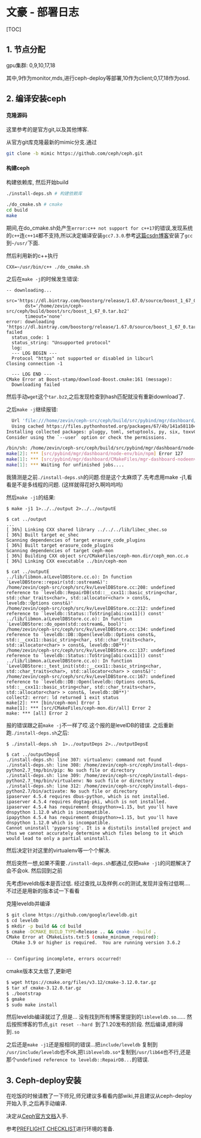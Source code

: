 # 文豪 - 部署日志

[TOC]

## 1. 节点分配

gpu集群: 0,9,10,17,18

其中,9作为monitor,mds,进行ceph-deploy等部署,10作为client;0,17,18作为osd.

## 2. 编译安装ceph

#### 克隆源码

这里参考的是官方git,以及其他博客.

从官方git库克隆最新的mimic分支.通过

``` bash
git clone -b mimic https://github.com/ceph/ceph.git
```

#### 构建ceph

构建依赖库, 然后开始build

``` bash
./install-deps.sh # 构建依赖库

./do_cmake.sh # cmake
cd build
make
```

期间,在do_cmake.sh处产生`error:c++ not support for c++17`的错误,发现系统的`c++`连`c++14`都不支持,所以决定编译安装`gcc7.3.0`.参考[这篇csdn博客](https://blog.csdn.net/zhaojianting/article/details/81095120)安装了`gcc`到`~/usr/`下面.

然后利用新的c++执行
```
CXX=~/usr/bin/c++ ./do_cmake.sh
```
之后在`make -j`的时候发生错误:
```
-- downloading...
       src='https://dl.bintray.com/boostorg/release/1.67.0/source/boost_1_67_0.tar.bz2'
       dst='/home/zevin/ceph-src/ceph/build/boost/src/boost_1_67_0.tar.bz2'
       timeout='none'
error: downloading 'https://dl.bintray.com/boostorg/release/1.67.0/source/boost_1_67_0.tar.bz2' failed
  status_code: 1
  status_string: "Unsupported protocol"
  log:
  --- LOG BEGIN ---
  Protocol "https" not supported or disabled in libcurl
Closing connection -1

  --- LOG END ---
CMake Error at Boost-stamp/download-Boost.cmake:161 (message):
  Downloading failed
```

然后手动`wget`这个`tar.bz2`,之后发现检查到hash匹配就没有重新download了.

之后`make -j`继续报错:

``` bash
  Url 'file:///home/zevin/ceph-src/ceph/build/src/pybind/mgr/dashboard/wheelhouse' is ignored: it is neither a file nor a directory.
  Using cached https://files.pythonhosted.org/packages/67/4b/141a581104b1f6397bfa78ac9d43d8ad29a7ca43ea90a2d863fe3056e86a/six-1.11.0-py2.py3-none-any.whl
Installing collected packages: pluggy, toml, setuptools, py, six, toxvCould not install packages due to an EnvironmentError: [Errno 13] Permission denied: '/usr/lib/python3.4/site-packages/pluggy'
Consider using the `--user` option or check the permissions.

/bin/sh: /home/zevin/ceph-src/ceph/build/src/pybind/mgr/dashboard/node-env/bin/pip: No such file or directory
make[2]: *** [src/pybind/mgr/dashboard/node-env/bin/npm] Error 127
make[1]: *** [src/pybind/mgr/dashboard/CMakeFiles/mgr-dashboard-nodeenv.dir/all] Error 2
make[1]: *** Waiting for unfinished jobs....
```

我猜测是之前`./install-deps.sh`的问题.但是这个太麻烦了.先考虑用make -j1,看看是不是多线程的问题.
(这样就得花好久啊呜呜呜)   

然后`make -j1`的结果:
``` text
$ make -j1 1>../../output 2>../../outputE

$ cat ../output
...
[ 36%] Linking CXX shared library ../../../lib/libec_shec.so
[ 36%] Built target ec_shec
Scanning dependencies of target erasure_code_plugins
[ 36%] Built target erasure_code_plugins
Scanning dependencies of target ceph-mon
[ 36%] Building CXX object src/CMakeFiles/ceph-mon.dir/ceph_mon.cc.o
[ 36%] Linking CXX executable ../bin/ceph-mon

$ cat ../outputE
../lib/libmon.a(LevelDBStore.cc.o): In function `LevelDBStore::repair(std::ostream&)':
/home/zevin/ceph-src/ceph/src/kv/LevelDBStore.cc:208: undefined reference to `leveldb::RepairDB(std::__cxx11::basic_string<char, std::char_traits<char>, std::allocator<char> > const&, leveldb::Options const&)'
/home/zevin/ceph-src/ceph/src/kv/LevelDBStore.cc:212: undefined reference to `leveldb::Status::ToString[abi:cxx11]() const'
../lib/libmon.a(LevelDBStore.cc.o): In function `LevelDBStore::do_open(std::ostream&, bool)':
/home/zevin/ceph-src/ceph/src/kv/LevelDBStore.cc:134: undefined reference to `leveldb::DB::Open(leveldb::Options const&, std::__cxx11::basic_string<char, std::char_traits<char>, std::allocator<char> > const&, leveldb::DB**)'
/home/zevin/ceph-src/ceph/src/kv/LevelDBStore.cc:137: undefined reference to `leveldb::Status::ToString[abi:cxx11]() const'
../lib/libmon.a(LevelDBStore.cc.o): In function `LevelDBStore::_test_init(std::__cxx11::basic_string<char, std::char_traits<char>, std::allocator<char> > const&)':
/home/zevin/ceph-src/ceph/src/kv/LevelDBStore.cc:167: undefined reference to `leveldb::DB::Open(leveldb::Options const&, std::__cxx11::basic_string<char, std::char_traits<char>, std::allocator<char> > const&, leveldb::DB**)'
collect2: error: ld returned 1 exit status
make[2]: *** [bin/ceph-mon] Error 1
make[1]: *** [src/CMakeFiles/ceph-mon.dir/all] Error 2
make: *** [all] Error 2

```
报的错误跟之前`make -j`不一样了哎.这个报的是levelDB的错误.
之后重新跑`./install-deps.sh`之后:

``` text
$ ./install-deps.sh  1>../outputDeps 2>../outputDepsE

$ cat ../outputDepsE
./install-deps.sh: line 307: virtualenv: command not found
./install-deps.sh: line 308: /home/zevin/ceph-src/ceph/install-deps-python2.7_tmp/bin/pip: No such file or directory
./install-deps.sh: line 309: /home/zevin/ceph-src/ceph/install-deps-python2.7_tmp/bin/virtualenv: No such file or directory
./install-deps.sh: line 312: /home/zevin/ceph-src/ceph/install-deps-python2.7/bin/activate: No such file or directory
ipaserver 4.5.4 requires dbus-python, which is not installed.
ipaserver 4.5.4 requires dogtag-pki, which is not installed.
ipaserver 4.5.4 has requirement dnspython>=1.15, but you'll have dnspython 1.12.0 which is incompatible.
ipapython 4.5.4 has requirement dnspython>=1.15, but you'll have dnspython 1.12.0 which is incompatible.
Cannot uninstall 'pyparsing'. It is a distutils installed project and thus we cannot accurately determine which files belong to it which would lead to only a partial uninstall.

```

然后决定针对这里的virtualenv等一个个解决.

然后突然一想,如果不需要`./install-deps.sh`都通过,仅把`make -j1`的问题解决了会不会ok.
然后回到之前

先考虑leveldb版本是否过低.
经过查找,以及样例.cc的测试,发现并没有过低啊....
不过还是用新的版本试一下看看

克隆leveldb并编译

``` bash
$ git clone https://github.com/google/leveldb.git
$ cd leveldb
$ mkdir -p build && cd build
$ cmake -DCMAKE_BUILD_TYPE=Release .. && cmake --build .
CMake Error at CMakeLists.txt:5 (cmake_minimum_required):
  CMake 3.9 or higher is required.  You are running version 3.6.2


-- Configuring incomplete, errors occurred!

```

cmake版本又太低了,更新吧
``` bash
$ wget https://cmake.org/files/v3.12/cmake-3.12.0.tar.gz
$ tar xf cmake-3.12.0.tar.gz
$ ./bootstrap
$ gmake 
$ sudo make install
```

然后leveldb编译就过了,但是...
没有找到所有博客里提到的`libleveldb.so`......
然后按照博客的节点,`git reset --hard `到了1.20发布的阶段.
然后编译,顺利得到`.so`

之后还是`make -j1`还是报相同的错误...把`include/leveldb` 复制到 `/usr/include/leveldb`也不ok,把`libleveldb.so*`复制到`/usr/lib64`也不行,还是那个`undefined reference to leveldb::RepairDB...`的错误.

## 3. Ceph-deploy安装

在吃饭的时候请教了一下师兄,师兄建议多看看内部wiki,并且建议从ceph-deploy开始入手,之后再手动编译.

决定从[Ceph官方文档](http://docs.ceph.com/docs/master/start/)入手.

参考[PREFLIGHT CHECKLIST](http://docs.ceph.org.cn/start/quick-start-preflight/#rpm)进行环境的准备.
